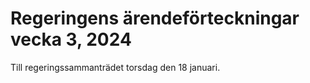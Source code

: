 # Regeringens ärendeförteckningar vecka 3, 2024

Till regeringssammanträdet torsdag den 18 januari.
